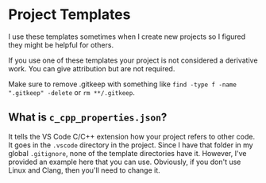 # Project Templates

I use these templates sometimes when I create new projects so I figured they might be helpful for others.

If you use one of these templates your project is not considered a derivative work. You can give attribution but are not required.

Make sure to remove .gitkeep with something like `find -type f -name ".gitkeep" -delete` or `rm **/.gitkeep`.

## What is `c_cpp_properties.json`?

It tells the VS Code C/C++ extension how your project refers to other code. It goes in the `.vscode` directory in the project. Since I have that folder in my global `.gitignore`, none of the template directories have it. However, I've provided an example here that you can use. Obviously, if you don't use Linux and Clang, then you'll need to change it.
